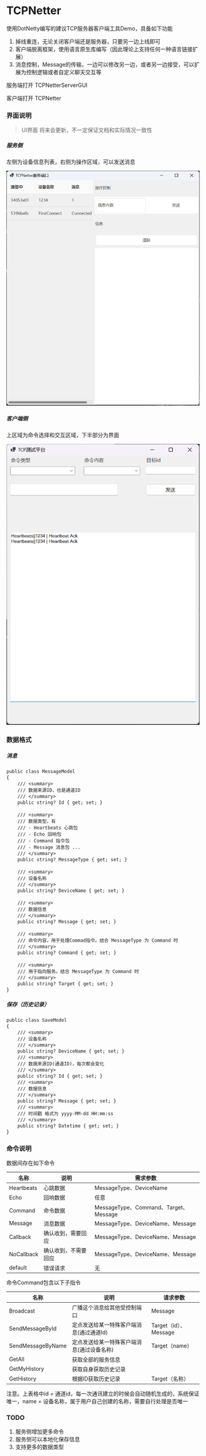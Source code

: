 # TCPNetter

使用DotNetty编写的建议TCP服务器客户端工具Demo，具备如下功能

1. 掉线重连，无论关闭客户端还是服务器，只要另一边上线即可
2. 客户端脱离框架，使用语言原生库编写（因此理论上支持任何一种语言链接扩展）
3. 消息控制，Message的传输，一边可以修改另一边，或者另一边接受，可以扩展为控制逻辑或者自定义聊天交互等

服务端打开 TCPNetterServerGUI

客户端打开 TCPNetter

### 界面说明

> UI界面 将来会更新，不一定保证文档和实际情况一致性

##### 服务侧

左侧为设备信息列表，右侧为操作区域，可以发送消息

![server](Pic\server.png)

##### 客户端侧

上区域为命令选择和交互区域，下半部分为界面

![client](Pic\client.png)

### 数据格式

##### 消息

```
public class MessageModel
{
    /// <summary>
    /// 数据来源ID，也是通道ID
    /// </summary>
    public string? Id { get; set; }

    /// <summary>
    /// 数据类型，有
    /// - Heartbeats 心跳包
    /// - Echo 回响包
    /// - Command 指令包
    /// - Message 消息包 ...
    /// </summary>
    public string? MessageType { get; set; }

    /// <summary>
    /// 设备名称
    /// </summary>
    public string? DeviceName { get; set; }

    /// <summary>
    /// 数据信息
    /// </summary>
    public string? Message { get; set; }

    /// <summary>
    /// 命令内容，用于处理Commad指令。结合 MessageType 为 Command 时
    /// </summary>
    public string? Command { get; set; }

    /// <summary>
    /// 用于指向服务。结合 MessageType 为 Command 时
    /// </summary>
    public string? Target { get; set; }
}
```

##### 保存（历史记录）

```
public class SaveModel
{
    /// <summary>
    /// 设备名称
    /// </summary>
    public string? DeviceName { get; set; }
    /// <summary>
    /// 数据来源ID(通道ID)，每次都会变化
    /// </summary>
    public string? Id { get; set; }
    /// <summary>
    /// 数据信息
    /// </summary>
    public string? Message { get; set; }
    /// <summary>
    /// 时间戳 格式为 yyyy-MM-dd HH:mm:ss
    /// </summary>
    public string? Datetime { get; set; }
}
```

### 命令说明

数据间存在如下命令

| 名称       | 说明                 | 需求参数                              |
| ---------- | -------------------- | ------------------------------------- |
| Heartbeats | 心跳数据             | MessageType、DeviceName               |
| Echo       | 回响数据             | 任意                                  |
| Command    | 命令数据             | MessageType、Command、Target、Message |
| Message    | 消息数据             | MessageType、DeviceName、Message      |
| Callback   | 确认收到，需要回应   | MessageType、DeviceName、Message      |
| NoCallback | 确认收到，不需要回应 | MessageType、DeviceName、Message      |
| default    | 错误请求             | 无                                    |

命令Command包含以下子指令

| 名称              | 说明                                       | 请求参数              |
| ----------------- | ------------------------------------------ | --------------------- |
| Broadcast         | 广播这个消息给其他受控制端口               | Message               |
| SendMessageById   | 定点发送给某一特殊客户端消息(通过通道Id)   | Target（id）、Message |
| SendMessageByName | 定点发送给某一特殊客户端消息(通过设备名称) | Target（name）        |
| GetAll            | 获取全部的服务信息                         |                       |
| GetMyHistory      | 获取自身获取历史记录                       |                       |
| GetHistory        | 根据ID获取历史记录                         | Target（名称）        |

注意。上表格中id = 通道id，每一次通讯建立的时候会自动随机生成的，系统保证唯一，name = 设备名称，属于用户自己创建的名称，需要自行处理是否唯一

### TODO

1. 服务侧增加更多命令
2. 服务侧可以本地化保存信息
3. 支持更多的数据类型